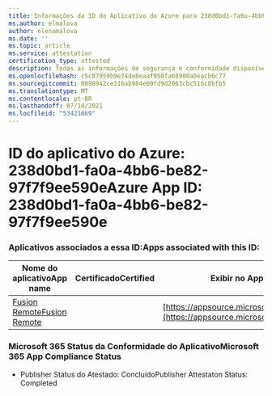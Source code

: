 ```yaml
---
title: Informações da ID do Aplicativo do Azure para 238d0bd1-fa0a-4bb6-be82-97f7f9ee590e
ms.author: elmalova
author: elenamalova
ms.date: ''
ms.topic: article
ms.service: attestation
certification_type: attested
description: Todas as informações de segurança e conformidade disponíveis para 238d0bd1-fa0a-4bb6-be82-97f7f9ee590e.
ms.openlocfilehash: c5c87959b9e74de8eaaf950fa68980a0eacb6c77
ms.sourcegitcommit: 0098942ce316ab984e09fd9d2063cbc516c8bfb5
ms.translationtype: MT
ms.contentlocale: pt-BR
ms.lasthandoff: 07/14/2021
ms.locfileid: "53421669"
---
```

# <a name="azure-app-id-238d0bd1-fa0a-4bb6-be82-97f7f9ee590e"></a><span data-ttu-id="2ce87-103">ID do aplicativo do Azure: 238d0bd1-fa0a-4bb6-be82-97f7f9ee590e</span><span class="sxs-lookup"><span data-stu-id="2ce87-103">Azure App ID: 238d0bd1-fa0a-4bb6-be82-97f7f9ee590e</span></span>


### <a name="apps-associated-with-this-id"></a><span data-ttu-id="2ce87-104">Aplicativos associados a essa ID:</span><span class="sxs-lookup"><span data-stu-id="2ce87-104">Apps associated with this ID:</span></span>
| <span data-ttu-id="2ce87-105">**Nome do aplicativo**</span><span class="sxs-lookup"><span data-stu-id="2ce87-105">**App name**</span></span> | <span data-ttu-id="2ce87-106">**Certificado**</span><span class="sxs-lookup"><span data-stu-id="2ce87-106">**Certified**</span></span> | <span data-ttu-id="2ce87-107">**Exibir no AppSource**</span><span class="sxs-lookup"><span data-stu-id="2ce87-107">**View in AppSource**</span></span> |
|-|-|-|
| [<span data-ttu-id="2ce87-108">Fusion Remote</span><span class="sxs-lookup"><span data-stu-id="2ce87-108">Fusion Remote</span></span>](https://docs.microsoft.com/en-us/microsoft-365-app-certification/forward/WA200001422) |  | [https://appsource.microsoft.com/product/office/WA200001422](https://appsource.microsoft.com/product/office/WA200001422) |

### <a name="microsoft-365-app-compliance-status"></a><span data-ttu-id="2ce87-109">Microsoft 365 Status da Conformidade do Aplicativo</span><span class="sxs-lookup"><span data-stu-id="2ce87-109">Microsoft 365 App Compliance Status</span></span>
- <span data-ttu-id="2ce87-110">Publisher Status do Atestado: Concluído</span><span class="sxs-lookup"><span data-stu-id="2ce87-110">Publisher Attestaton Status: Completed</span></span>
